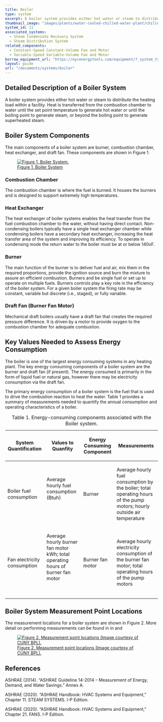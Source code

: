 ```yaml
---
title: Boiler
type: system
excerpt: A boiler system provides either hot water or steam to distribute the heating load within a facility.
thumbnail_image: "images/plants/water-cooled-chilled-water-plant/chilled-water-plant-overview.jpeg"
system_id: 11
associated_systems:
  - Steam Condensate Recovery System
  - Steam Distribution System
related_components:
  - Constant-Speed Constant-Volume Fan and Motor
  - Variable-Speed Variable-Volume Fan and Motor
borrow_equipment_url: "https://nycenergytools.com/equipment/?_system_type=condenser-water-loop"
layout: guide
url: "/documents/systems/boiler"
---
```


## Detailed Description of a Boiler System

A boiler system provides either hot water or steam to distribute the heating load within a facility. Heat is transferred from the combustion chamber to water until the set point temperature to generate hot water or until the boiling point to generate steam, or beyond the boiling point to generate superheated steam.  

## Boiler System Components

The main components of a boiler system are burner, combustion chamber, heat exchanger, and draft fan. These components are shown in Figure 1. 

<a href="/images/systems/boiler/boiler figure1.png">
<figure class="figure mb-3 mt-3">
  <img src="/images/systems/boiler/boiler figure1.png" class="figure-img img-fluid rounded" alt="Figure 1. Boiler System.">
  <figcaption class="figure-caption text-left">Figure 1. Boiler System</figcaption>
</figure>
</a>

### Combustion Chamber

The combustion chamber is where the fuel is burned. It houses the burners and is designed to support extremely high temperatures.  

### Heat Exchanger

The heat exchanger of boiler systems enables the heat transfer from the fuel combustion chamber to the water, without having direct contact. Non-condensing boilers typically have a single heat exchanger chamber while condensing boilers have a secondary heat exchanger, increasing the heat transfer area of the system and improving its efficiency. To operate in condensing mode the return water to the boiler must be at or below 140oF. 

### Burner

The main function of the burner is to deliver fuel and air, mix them in the required proportions, provide the ignition source and burn the mixture to assure an efficient combustion. Burners and be single fuel or set up to operate on multiple fuels. Burners controls play a key role in the efficiency of the boiler system. For a given boiler system the firing rate may be constant, variable but discrete (i.e., staged), or fully variable.  

### Draft Fan (Burner Fan Motor)

Mechanical draft boilers usually have a draft fan that creates the required pressure difference. It is driven by a motor to provide oxygen to the combustion chamber for adequate combustion.   

## Key Values Needed to Assess Energy Consumption

The boiler is one of the largest energy consuming systems in any heating plant. The key energy consuming components of a boiler system are the burner and draft fan (if present). The energy consumed is primarily in the form of liquid fuel or natural gas, however there may be electricity consumption via the draft fan.

The primary energy consumption of a boiler system is the fuel that is used to drive the combustion reaction to heat the water. Table 1 provides a summary of measurements needed to quantify the annual consumption and operating characteristics of a boiler.  

<table>
    <caption>Table 1. Energy-consuming components associated with the Boiler system.</caption>
    <thead>
        <tr>
            <th>
                <p><strong>System Quantification</strong></p>
            </th>
            <th>
                <p><strong>Values to Quanfity</strong></p>
            </th>
            <th>
                <p><strong>Energy Consuming Component</strong></p>
            </th>
            <th>
                <p><strong>Measurements</strong></p>
            </th>
        </tr>
    <tbody>
        <tr>
            <td>
                <p>Boiler fuel consumption</p>
            </td>
            <td>
                <p>Average hourly fuel consumption (Btuh)</p>
                <p><br></p>
            </td>
            <td>
                <p>Burner</p>
            </td>
            <td>
                <p>Average hourly fuel consumption by the boiler; total operating hours of the pump motors; hourly outside air temperature</p>
            </td>
        </tr>
        <tr>
            <td>
                <p>Fan electricity consumption</p>
            </td>
            <td>
                <p>Average hourly burner fan motor kWh; total operating hours of burner fan motor</p>
                <p><br></p>
            </td>
            <td>
                <p>Burner fan motor</p>
            </td>
            <td>
                <p>Average hourly electricity consumption of the burner fan motor; total operating hours of the pump motors</p>
            </td>
        </tr>
    </tbody>
</table>   

## Boiler System Measurement Point Locations

The measurement locations for a boiler system are shown in Figure 2. More detail on performing measurements can be found in in <link to gas meter reading> and <link to fan motor measurements> 

<a href="/images/systems/boiler/boiler figure2.png">
<figure class="figure mb-3 mt-3">
  <img src="/images/systems/boiler/boiler figure2.png" class="figure-img img-fluid rounded" alt="Figure 2. Measurement point locations (Image courtesy of CUNY BPL).">
  <figcaption class="figure-caption text-left">Figure 2. Measurement point locations (Image courtesy of CUNY BPL).</figcaption>
</figure>
</a>

## References

ASHRAE (2014). “ASHRAE Guideline 14-2014 – Measurement of Energy, Demand, and Water Savings.” Annex A.

ASHRAE (2020). “ASHRAE Handbook: HVAC Systems and Equipment,” Chapter 11. STEAM SYSTEMS. I-P Edition.

ASHRAE (2020). “ASHRAE Handbook: HVAC Systems and Equipment,” Chapter 21. FANS. I-P Edition.  